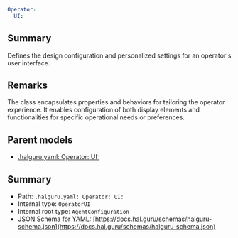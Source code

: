 <!--
title: UI
version: 1.39.0
generated: true
date: 2025-04-24
node: This file is generated by the command-line program: `halguru manual -c -m`
-->


```yaml
Operator:
  UI:
```

## Summary

Defines the design configuration and personalized settings for an operator's user interface.

## Remarks

The class encapsulates properties and behaviors for tailoring the operator experience. It enables configuration of both display elements and functionalities for specific operational needs or preferences.

## Parent models

* [.halguru.yaml: Operator: UI:]((halguru)-operator-ui.md)
## Summary

* Path: `.halguru.yaml: Operator: UI:`
* Internal type: `OperatorUI`
* Internal root type: `AgentConfiguration`
* JSON Schema for YAML: [https://docs.hal.guru/schemas/halguru-schema.json](https://docs.hal.guru/schemas/halguru-schema.json)
